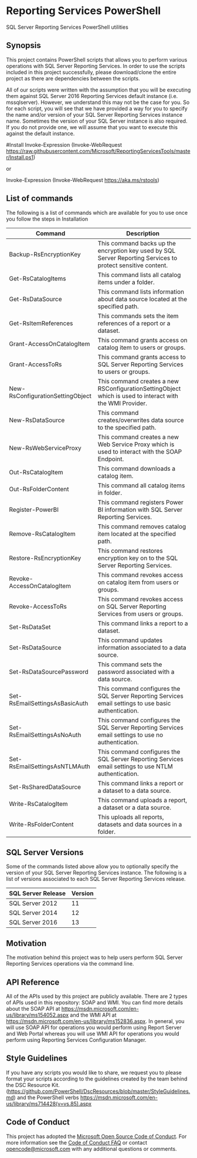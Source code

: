 # Reporting Services PowerShell
SQL Server Reporting Services PowerShell utilities 

## Synopsis

This project contains PowerShell scripts that allows you to perform various operations with SQL Server Reporting Services. In order to use the scripts included in this project successfully, please download/clone the entire project as there are dependencies between the scripts. 

All of our scripts were written with the assumption that you will be executing them against SQL Server 2016 Reporting Services default instance (i.e. mssqlserver). However, we understand this may not be the case for you. So for each script, you will see that we have provided a way for you to specify the name and/or version of your SQL Server Reporting Services instance name. Sometimes the version of your SQL Server instance is also required. If you do not provide one, we will assume that you want to execute this against the default instance.    

#Install
Invoke-Expression (Invoke-WebRequest https://raw.githubusercontent.com/Microsoft/ReportingServicesTools/master/Install.ps1)

or

Invoke-Expression (Invoke-WebRequest https://aka.ms/rstools)

## List of commands

The following is a list of commands which are available for you to use once you follow the steps in Installation

|Command|Description|
|-------|-----------|
|Backup-RsEncryptionKey|This command backs up the encryption key used by SQL Server Reporting Services to protect sensitive content.|
|Get-RsCatalogItems|This command lists all catalog items under a folder.|
|Get-RsDataSource|This command lists information about data source located at the specified path.|
|Get-RsItemReferences|This commands sets the item references of a report or a dataset.|
|Grant-AccessOnCatalogItem|This command grants access on catalog item to users or groups.|
|Grant-AccessToRs|This command grants access to SQL Server Reporting Services to users or groups.|
|New-RsConfigurationSettingObject|This command creates a new RSConfigurationSettingObject which is used to interact with the WMI Provider.|
|New-RsDataSource|This command creates/overwrites data source to the specified path.|
|New-RsWebServiceProxy|This command creates a new Web Service Proxy which is used to interact with the SOAP Endpoint.|
|Out-RsCatalogItem|This command downloads a catalog item.|
|Out-RsFolderContent|This command all catalog items in folder.|
|Register-PowerBI|This command registers Power BI information with SQL Server Reporting Services.|
|Remove-RsCatalogItem|This command removes catalog item located at the specified path.|
|Restore-RsEncryptionKey|This command restores encryption key on to the SQL Server Reporting Services.|
|Revoke-AccessOnCatalogItem|This command revokes access on catalog item from users or groups.|
|Revoke-AccessToRs|This command revokes access on SQL Server Reporting Services from users or groups.|
|Set-RsDataSet|This command links a report to  a dataset.|
|Set-RsDataSource|This command updates information associated to a data source.|
|Set-RsDataSourcePassword|This command sets the password associated with a data source.|
|Set-RsEmailSettingsAsBasicAuth|This command configures the SQL Server Reporting Services email settings to use basic authentication.|
|Set-RsEmailSettingsAsNoAuth|This command configures the SQL Server Reporting Services email settings to use no authentication.|
|Set-RsEmailSettingsAsNTLMAuth|This command configures the SQL Server Reporting Services email settings to use NTLM authentication.|
|Set-RsSharedDataSource|This command links a report or a dataset to a data source.|
|Write-RsCatalogItem|This command uploads a report, a dataset or a data source.|
|Write-RsFolderContent|This uploads all reports, datasets and data sources in a folder.|

## SQL Server Versions

Some of the commands listed above allow you to optionally specify the version of your SQL Server Reporting Services instance. The following is a list of versions associated to each SQL Server Reporting Services release.

|SQL Server Release|Version|
|------------------|-------|
|SQL Server 2012|11|
|SQL Server 2014|12|
|SQL Server 2016|13|

## Motivation

The motivation behind this project was to help users perform SQL Server Reporting Services operations via the command line. 

## API Reference

All of the APIs used by this project are publicly available. There are 2 types of APIs used in this repository: SOAP and WMI. You can find more details about the SOAP API at https://msdn.microsoft.com/en-us/library/ms154052.aspx and the WMI API at https://msdn.microsoft.com/en-us/library/ms152836.aspx. In general, you will use SOAP API for operations you would perform using Report Server and Web Portal whereas you will use WMI API for operations you would perform using Reporting Services Configuration Manager. 

## Style Guidelines

If you have any scripts you would like to share, we request you to please format your scripts according to the guidelines created by the team behind the DSC Resource Kit. (https://github.com/PowerShell/DscResources/blob/master/StyleGuidelines.md) and the PowerShell verbs https://msdn.microsoft.com/en-us/library/ms714428(v=vs.85).aspx

## Code of Conduct

This project has adopted the [Microsoft Open Source Code of Conduct](https://opensource.microsoft.com/codeofconduct/). For more information see the [Code of Conduct FAQ](https://opensource.microsoft.com/codeofconduct/faq/) or contact [opencode@microsoft.com](mailto:opencode@microsoft.com) with any additional questions or comments.